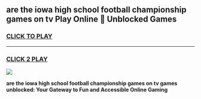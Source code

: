 
## are the iowa high school football championship games on tv Play Online 👋 Unblocked Games
<h3>
<a href="https://news.freeplayer.one?title=are_the_iowa_high_school_football_championship_games_on_tv&ref=17GH">CLICK TO PLAY</a></h3>
<hr>

<h3>
<a href="https://news.freeplayer.one?title=are_the_iowa_high_school_football_championship_games_on_tv&ref=17GH">CLICK 2 PLAY</a>
  
</h3>

<a href="https://news.freeplayer.one?title=are_the_iowa_high_school_football_championship_games_on_tv&ref=17GH/"><img src="https://clearcache.store/games.png"></a>


**are the iowa high school football championship games on tv games unblocked: Your Gateway to Fun and Accessible Online Gaming**
